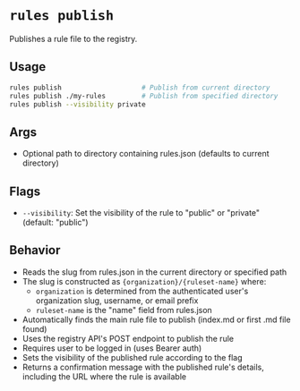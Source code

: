 # `rules publish`

Publishes a rule file to the registry.

## Usage

```bash
rules publish                    # Publish from current directory
rules publish ./my-rules         # Publish from specified directory
rules publish --visibility private
```

## Args

- Optional path to directory containing rules.json (defaults to current directory)

## Flags

- `--visibility`: Set the visibility of the rule to "public" or "private" (default: "public")

## Behavior

- Reads the slug from rules.json in the current directory or specified path
- The slug is constructed as `{organization}/{ruleset-name}` where:
  - `organization` is determined from the authenticated user's organization slug, username, or email prefix
  - `ruleset-name` is the "name" field from rules.json
- Automatically finds the main rule file to publish (index.md or first .md file found)
- Uses the registry API's POST endpoint to publish the rule
- Requires user to be logged in (uses Bearer auth)
- Sets the visibility of the published rule according to the flag
- Returns a confirmation message with the published rule's details, including the URL where the rule is available